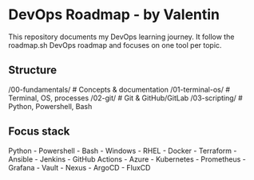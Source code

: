 ﻿# DevOps Roadmap - by Valentin

This repository documents my DevOps learning journey.
It follow the roadmap.sh DevOps roadmap and focuses on one tool per topic.

## Structure
/00-fundamentals/    # Concepts & documentation
/01-terminal-os/     # Terminal, OS, processes
/02-git/             # Git & GitHub/GitLab
/03-scripting/       # Python, Powershell, Bash


## Focus stack
Python - Powershell - Bash - Windows - RHEL - Docker - Terraform - Ansible - Jenkins - GitHub Actions - Azure - Kubernetes - Prometheus - Grafana - Vault - Nexus - ArgoCD - FluxCD
